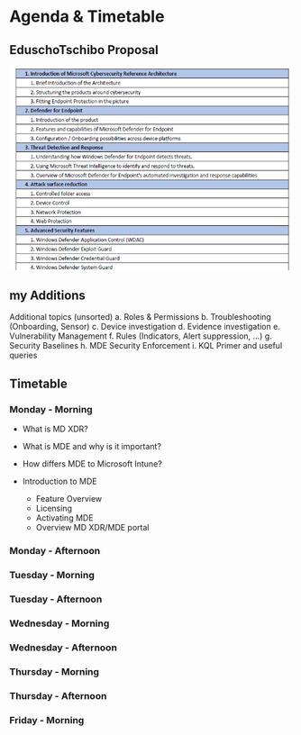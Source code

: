 # Agenda & Timetable

## EduschoTschibo Proposal

![image](../.images/AgendaEduschoTschibo.png)

## my Additions

Additional topics (unsorted)
a. Roles & Permissions
b. Troubleshooting (Onboarding, Sensor)
c. Device investigation
d. Evidence investigation
e. Vulnerability Management
f. Rules (Indicators, Alert suppression, …)
g. Security Baselines
h. MDE Security Enforcement
i. KQL Primer and useful queries

## Timetable

### Monday - Morning

- What is MD XDR?
- What is MDE and why is it important?
- How differs MDE to Microsoft Intune?
  
- Introduction to MDE
  - Feature Overview
  - Licensing
  - Activating MDE
  - Overview MD XDR/MDE portal

### Monday - Afternoon

### Tuesday - Morning

### Tuesday - Afternoon

### Wednesday - Morning

### Wednesday - Afternoon

### Thursday - Morning

### Thursday - Afternoon

### Friday - Morning
